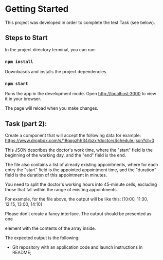 # Getting Started

This project was developed in order to complete the test Task (see below).

## Steps to Start

In the project directory terminal, you can run:

### `npm install`

Downloasds and installs the project dependencies.

### `npm start`

Runs the app in the development mode.
Open [http://localhost:3000](http://localhost:3000) to view it in your browser.

The page will reload when you make changes.



## Task (part 2):

Create a component that will accept the following data for example:
https://www.dropbox.com/s/18qqozhh34rbzxl/doctorsSchedule.json?dl=0

This JSON describes the doctor's work time, where the "start" field is the beginning of the working day, and the "end" field is the end.

The file also contains a list of already existing appointments, where for each entry the "start" field is the appointed appointment time, and the "duration" field is the duration of this appointment in minutes.

You need to split the doctor's working hours into 45-minute cells, excluding those that fall within the range of existing appointments.

For example, for the file above, the output will be like this:
[10:00, 11:30, 12:15, 13:00, 14:10]

Please don’t create a fancy interface. The output should be presented as one <div/> element with the contents of the array inside.

The expected output is the following:
-	Git repository with an application code and launch instructions in README;

